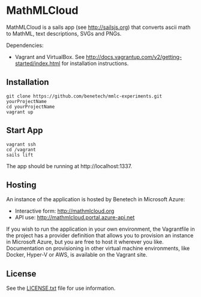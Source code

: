 MathMLCloud
=========

MathMLCloud is a sails app (see http://sailsjs.org) that converts ascii math to MathML, text descriptions, SVGs and PNGs.

Dependencies:

  - Vagrant and VirtualBox. See http://docs.vagrantup.com/v2/getting-started/index.html for installation instructions.

Installation
--------------

```
git clone https://github.com/benetech/mmlc-experiments.git yourProjectName
cd yourProjectName
vagrant up
```

Start App
----------

```
vagrant ssh
cd /vagrant
sails lift
```

The app should be running at http://localhost:1337.

Hosting
--------

An instance of the application is hosted by Benetech in Microsoft Azure:
* Interactive form: http://mathmlcloud.org
* API use: http://mathmlcloud.portal.azure-api.net

If you wish to run the application in your own environment, the Vagrantfile in the project has a provider definition that allows you to provision an instance in Microsoft Azure, but you are free to host it wherever you like. Documentation on provisioning in other virtual machine environments, like Docker, Hyper-V or AWS, is available on the Vagrant site.

License
---------

See the [LICENSE.txt](LICENSE.txt) file for use information.
